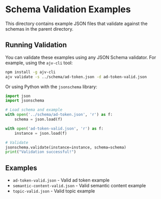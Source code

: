 # Schema Validation Examples

This directory contains example JSON files that validate against the schemas in the parent directory.

## Running Validation

You can validate these examples using any JSON Schema validator. For example, using the `ajv-cli` tool:

```bash
npm install -g ajv-cli
ajv validate -s ../schema/ad-token.json -d ad-token-valid.json
```

Or using Python with the `jsonschema` library:

```python
import json
import jsonschema

# Load schema and example
with open('../schema/ad-token.json', 'r') as f:
    schema = json.load(f)

with open('ad-token-valid.json', 'r') as f:
    instance = json.load(f)

# Validate
jsonschema.validate(instance=instance, schema=schema)
print("Validation successful!")
```

## Examples

- `ad-token-valid.json` - Valid ad token example
- `semantic-content-valid.json` - Valid semantic content example
- `topic-valid.json` - Valid topic example